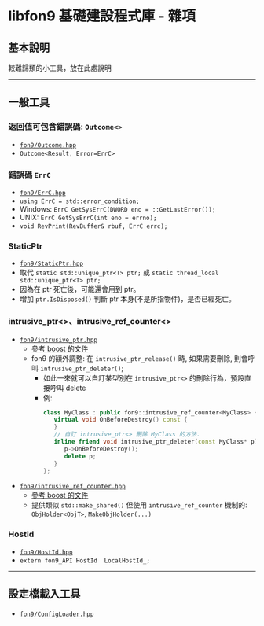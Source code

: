 ﻿libfon9 基礎建設程式庫 - 雜項
=============================

## 基本說明
較難歸類的小工具，放在此處說明

---------------------------------------

## 一般工具
### 返回值可包含錯誤碼: `Outcome<>`
* [`fon9/Outcome.hpp`](../fon9/Outcome.hpp)
* `Outcome<Result, Error=ErrC>`

### 錯誤碼 `ErrC`
* [`fon9/ErrC.hpp`](../fon9/ErrC.hpp)
* `using ErrC = std::error_condition;`
* Windows: `ErrC GetSysErrC(DWORD eno = ::GetLastError());`
* UNIX: `ErrC GetSysErrC(int eno = errno);`
* `void RevPrint(RevBuffer& rbuf, ErrC errc);`

### StaticPtr
* [`fon9/StaticPtr.hpp`](../fon9/StaticPtr.hpp)
* 取代 `static std::unique_ptr<T> ptr;` 或 `static thread_local std::unique_ptr<T> ptr;`
* 因為在 ptr 死亡後，可能還會用到 ptr。
* 增加 `ptr.IsDisposed()` 判斷 ptr 本身(不是所指物件)，是否已經死亡。

### intrusive_ptr<>、intrusive_ref_counter<>
* [`fon9/intrusive_ptr.hpp`](../fon9/intrusive_ptr.hpp)
  * [參考 boost 的文件](http://www.boost.org/doc/libs/1_60_0/libs/smart_ptr/intrusive_ptr.html)
  * fon9 的額外調整: 在 `intrusive_ptr_release()` 時, 如果需要刪除, 則會呼叫 `intrusive_ptr_deleter()`;
    * 如此一來就可以自訂某型別在 `intrusive_ptr<>` 的刪除行為，預設直接呼叫 delete
    * 例:
      ```c++
      class MyClass : public fon9::intrusive_ref_counter<MyClass> {
         virtual void OnBeforeDestroy() const {
         }
         // 自訂 intrusive_ptr<> 刪除 MyClass 的方法.
         inline friend void intrusive_ptr_deleter(const MyClass* p) {
            p->OnBeforeDestroy();
            delete p;
         }
      };
      ```
* [`fon9/intrusive_ref_counter.hpp`](../fon9/intrusive_ref_counter.hpp)
  * [參考 boost 的文件](http://www.boost.org/doc/libs/1_60_0/libs/smart_ptr/intrusive_ref_counter.html)
  * 提供類似 `std::make_shared()` 但使用 `intrusive_ref_counter` 機制的: `ObjHolder<ObjT>`, `MakeObjHolder(...)`

### HostId
* [`fon9/HostId.hpp`](../fon9/HostId.hpp)
* `extern fon9_API HostId  LocalHostId_;`

---------------------------------------

## 設定檔載入工具
* [`fon9/ConfigLoader.hpp`](../fon9/ConfigLoader.hpp)
